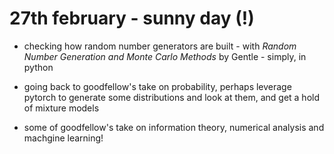 # 27th february - sunny day (!)

* checking how random number generators are built - with _Random Number Generation and Monte Carlo Methods_ by Gentle - simply, in python

* going back to goodfellow's take on probability, perhaps leverage pytorch to generate some distributions and look at them, and get a hold of mixture models

* some of goodfellow's take on information theory, numerical analysis and machgine learning!